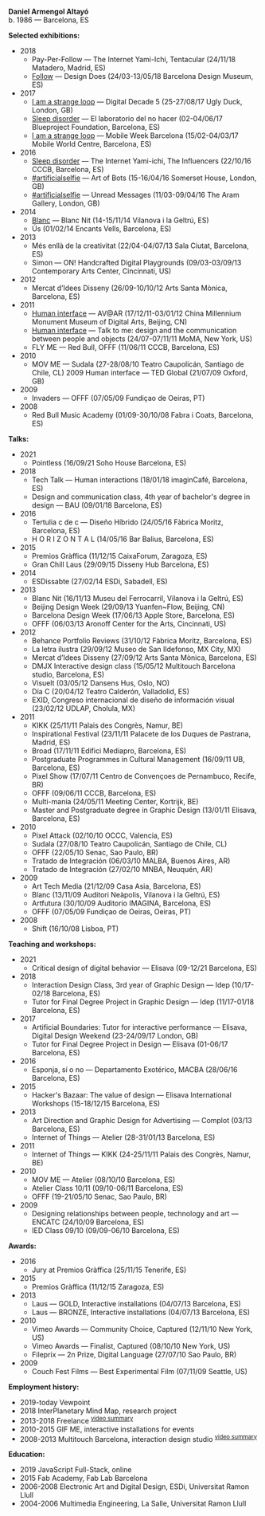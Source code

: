 **Daniel Armengol Altayó**  
b. 1986 — Barcelona, ES

**Selected exhibitions:**
- 2018 
    - Pay-Per-Follow — The Internet Yami-Ichi, Tentacular (24/11/18 Matadero, Madrid, ES) 
    - [Follow](https://armengol-altayo.com/follow) — Design Does (24/03-13/05/18 Barcelona Design Museum, ES)
- 2017 
    - [I am a strange loop](https://armengol-altayo.com/iamastrangeloop) — Digital Decade 5 (25-27/08/17 Ugly Duck, London, GB)
    - [Sleep disorder](https://armengol-altayo.com/sleepdisorder) — El laboratorio del no hacer (02-04/06/17 Blueproject Foundation,
Barcelona, ES)
    - [I am a strange loop](https://armengol-altayo.com/iamastrangeloop) — Mobile Week Barcelona (15/02-04/03/17 Mobile World Centre,
Barcelona, ES)
- 2016 
    - [Sleep disorder](https://armengol-altayo.com/sleepdisorder) — The Internet Yami-ichi, The Influencers (22/10/16 CCCB, Barcelona,
ES)
    - [#artificialselfie](https://armengol-altayo.com/artificialselfie) — Art of Bots (15-16/04/16 Somerset House, London, GB)
    - [#artificialselfie](https://armengol-altayo.com/artificialselfie) — Unread Messages (11/03-09/04/16 The Aram Gallery, London, GB) 
- 2014 
    - [Blanc](https://armengol-altayo.com/blanc) — Blanc Nit (14-15/11/14 Vilanova i la Geltrú, ES)
    - Ús (01/02/14 Encants Vells, Barcelona, ES)
- 2013 
    - Més enllà de la creativitat (22/04-04/07/13 Sala Ciutat, Barcelona, ES)
    - Simon — ON! Handcrafted Digital Playgrounds (09/03-03/09/13 Contemporary Arts
Center, Cincinnati, US)
- 2012 
    - Mercat d’Idees Disseny (26/09-10/10/12 Arts Santa Mònica, Barcelona, ES)
- 2011 
    - [Human interface](https://armengol-altayo.com/humaninterface) — AV@AR (17/12/11-03/01/12 China Millennium Monument Museum of
Digital Arts, Beijing, CN)
    - [Human interface](https://armengol-altayo.com/humaninterface) — Talk to me: design and the communication between people and
objects (24/07-07/11/11 MoMA, New York, US)
    - FLY ME — Red Bull, OFFF (11/06/11 CCCB, Barcelona, ES)
- 2010 
    - MOV ME — Sudala (27-28/08/10 Teatro Caupolicán, Santiago de Chile, CL) 2009 Human interface — TED Global (21/07/09 Oxford, GB)
- 2009 
    - Invaders — OFFF (07/05/09 Fundiçao de Oeiras, PT)
- 2008 
    - Red Bull Music Academy (01/09-30/10/08 Fabra i Coats, Barcelona, ES)

**Talks:**
- 2021
    - Pointless (16/09/21 Soho House Barcelona, ES)
- 2018 
    - Tech Talk — Human interactions (18/01/18 imaginCafé, Barcelona, ES)
    - Design and communication class, 4th year of bachelor's degree in design — BAU
(09/01/18 Barcelona, ES)
- 2016 
    - Tertulia c de c — Diseño Híbrido (24/05/16 Fàbrica Moritz, Barcelona, ES)
    - H O R I Z O N T A L (14/05/16 Bar Balius, Barcelona, ES)
- 2015 
    - Premios Gràffica (11/12/15 CaixaForum, Zaragoza, ES)
    - Gran Chill Laus (29/09/15 Disseny Hub Barcelona, ES)
- 2014 
    - ESDissabte (27/02/14 ESDi, Sabadell, ES)
- 2013 
    - Blanc Nit (16/11/13 Museu del Ferrocarril, Vilanova i la Geltrú, ES)
    - Beijing Design Week (29/09/13 Yuanfen~Flow, Beijing, CN)
    - Barcelona Design Week (17/06/13 Apple Store, Barcelona, ES)
    - OFFF (06/03/13 Aronoff Center for the Arts, Cincinnati, US)
- 2012 
    - Behance Portfolio Reviews (31/10/12 Fàbrica Moritz, Barcelona, ES)
    - La letra ilustra (29/09/12 Museo de San Ildefonso, MX City, MX)
    - Mercat d’Idees Disseny (27/09/12 Arts Santa Mònica, Barcelona, ES)
    - DMJX Interactive design class (15/05/12 Multitouch Barcelona studio, Barcelona, ES) 
    - Visuelt (03/05/12 Dansens Hus, Oslo, NO)
    - Día C (20/04/12 Teatro Calderón, Valladolid, ES)
    - EXID, Congreso internacional de diseño de información visual (23/02/12 UDLAP, Cholula, MX)
- 2011 
    - KIKK (25/11/11 Palais des Congrès, Namur, BE)
    - Inspirational Festival (23/11/11 Palacete de los Duques de Pastrana, Madrid, ES) 
    - Broad (17/11/11 Edifici Mediapro, Barcelona, ES)
    - Postgraduate Programmes in Cultural Management (16/09/11 UB, Barcelona, ES) 
    - Pixel Show (17/07/11 Centro de Convençoes de Pernambuco, Recife, BR)
    - OFFF (09/06/11 CCCB, Barcelona, ES)
    - Multi-mania (24/05/11 Meeting Center, Kortrijk, BE)
    - Master and Postgraduate degree in Graphic Design (13/01/11 Elisava, Barcelona, ES) 
- 2010 
    - Pixel Attack (02/10/10 OCCC, Valencia, ES)
    - Sudala (27/08/10 Teatro Caupolicán, Santiago de Chile, CL)
    - OFFF (22/05/10 Senac, Sao Paulo, BR)
    - Tratado de Integración (06/03/10 MALBA, Buenos Aires, AR)
    - Tratado de Integración (27/02/10 MNBA, Neuquén, AR)
- 2009 
    - Art Tech Media (21/12/09 Casa Asia, Barcelona, ES)
    - Blanc (13/11/09 Auditori Neàpolis, Vilanova i la Geltrú, ES)
    - Artfutura (30/10/09 Auditorio IMAGINA, Barcelona, ES)
    - OFFF (07/05/09 Fundiçao de Oeiras, Oeiras, PT)
- 2008 
    - Shift (16/10/08 Lisboa, PT)

**Teaching and workshops:**
- 2021
    - Crítical design of digital behavior — Elisava (09-12/21 Barcelona, ES)
- 2018 
    - Interaction Design Class, 3rd year of Graphic Design — Idep (10/17-02/18 Barcelona, ES)
    - Tutor for Final Degree Project in Graphic Design — Idep (11/17-01/18 Barcelona, ES) 
- 2017
    - Artificial Boundaries: Tutor for interactive performance — Elisava, Digital Design
Weekend (23-24/09/17 London, GB)
    - Tutor for Final Degree Project in Design — Elisava (01-06/17 Barcelona, ES)
- 2016 
    - Esponja, sí o no — Departamento Exotérico, MACBA (28/06/16 Barcelona, ES)
- 2015 
    - Hacker's Bazaar: The value of design — Elisava International Workshops (15-18/12/15
Barcelona, ES)
- 2013 
    - Art Direction and Graphic Design for Advertising — Complot (03/13 Barcelona, ES) 
    - Internet of Things — Atelier (28-31/01/13 Barcelona, ES)
- 2011 
    - Internet of Things — KIKK (24-25/11/11 Palais des Congrès, Namur, BE)
- 2010 
    - MOV ME — Atelier (08/10/10 Barcelona, ES)
    - Atelier Class 10/11 (09/10-06/11 Barcelona, ES)
    - OFFF (19-21/05/10 Senac, Sao Paulo, BR)
- 2009 
    - Designing relationships between people, technology and art — ENCATC (24/10/09
Barcelona, ES)
    - IED Class 09/10 (09/09-06/10 Barcelona, ES)

**Awards:**
- 2016 
    - Jury at Premios Gràffica (25/11/15 Tenerife, ES)
- 2015 
    - Premios Gràffica (11/12/15 Zaragoza, ES)
- 2013 
    - Laus — GOLD, Interactive installations (04/07/13 Barcelona, ES)
    - Laus — BRONZE, Interactive installations (04/07/13 Barcelona, ES)
- 2010 
    - Vimeo Awards — Community Choice, Captured (12/11/10 New York, US) 
    - Vimeo Awards — Finalist, Captured (08/10/10 New York, US)
    - Fileprix — 2n Prize, Digital Language (27/07/10 Sao Paulo, BR)
- 2009 
    - Couch Fest Films — Best Experimental Film (07/11/09 Seattle, US)

**Employment history:**
- 2019-today Vewpoint
- 2018 InterPlanetary Mind Map, research project
- 2013-2018 Freelance <sup>[video summary](https://www.youtube.com/watch?v=HDw3ZGR1gFw)</sup>
- 2010-2015 GIF ME, interactive installations for events
- 2008-2013 Multitouch Barcelona, interaction design studio <sup>[video summary](https://www.youtube.com/watch?v=S13tjz6TKek)</sup>

**Education:**
- 2019 JavaScript Full-Stack, online
- 2015 Fab Academy, Fab Lab Barcelona
- 2006-2008 Electronic Art and Digital Design, ESDi, Universitat Ramon Llull
- 2004-2006 Multimedia Engineering, La Salle, Universitat Ramon Llull

